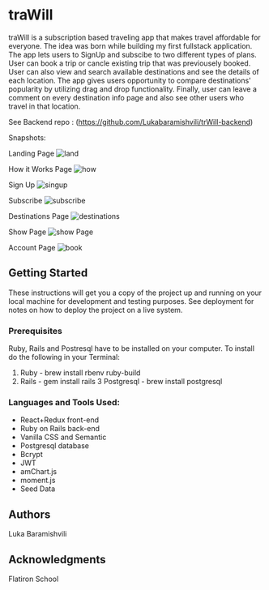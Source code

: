# traWill

traWill is a subscription based traveling app that makes travel affordable for everyone. The idea was born while building my first fullstack application. The app lets users to SignUp and subscibe to two different types of plans. User can book a trip or cancle existing trip that was previousely booked. User can also view and search available destinations and see the details of each location. The app gives users opportunity to compare destinations' popularity by utilizing drag and drop functionality. Finally, user can leave a comment on every destination info page and also see other users who travel in that location. 
 
See Backend repo :  (https://github.com/Lukabaramishvili/trWill-backend)

Snapshots: 

Landing Page
![land](https://user-images.githubusercontent.com/45564632/66598332-cecd4600-eb6e-11e9-9ac5-f95848338b1f.gif)

How it Works Page
![how](https://user-images.githubusercontent.com/45564632/66598419-01773e80-eb6f-11e9-8eac-9a531732d5d4.gif)

Sign Up 
![singup](https://user-images.githubusercontent.com/45564632/66598471-1eac0d00-eb6f-11e9-80bc-d3786e4291a2.gif)

Subscribe
![subscribe](https://user-images.githubusercontent.com/45564632/66598548-4307e980-eb6f-11e9-8164-786004feca27.gif)

Destinations Page
![destinations](https://user-images.githubusercontent.com/45564632/66598605-5fa42180-eb6f-11e9-97d2-c36ba9015196.gif)

Show Page
![show Page](https://user-images.githubusercontent.com/45564632/66598679-88c4b200-eb6f-11e9-9121-a5107b51dcb5.gif)

Account Page
![book](https://user-images.githubusercontent.com/45564632/66598715-a134cc80-eb6f-11e9-8820-c8af4041de5b.gif)

## Getting Started

These instructions will get you a copy of the project up and running on your local machine for development and testing purposes. See deployment for notes on how to deploy the project on a live system.

### Prerequisites

Ruby, Rails and Postresql have to be installed on your computer.
To install do the following in your Terminal:
1. Ruby -  brew install rbenv ruby-build
2. Rails - gem install rails
3 Postgresql - brew install postgresql



### Languages and Tools Used:

* React+Redux front-end
* Ruby on Rails back-end
* Vanilla CSS and Semantic
* Postgresql database
* Bcrypt
* JWT 
* amChart.js 
* moment.js
* Seed Data

## Authors

Luka Baramishvili

## Acknowledgments

Flatiron School
